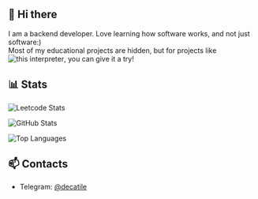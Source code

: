 ## 👋 Hi there

I am a backend developer. Love learning how software works, and not just software:)  
Most of my educational projects are hidden, but for projects like ![this interpreter](https://github.com/decatile/simple-lang-rs), you can give it a try!

## 📊 Stats

![Leetcode Stats](https://leetcard.jacoblin.cool/Catile)

![GitHub Stats](https://github-readme-stats.vercel.app/api?username=decatile)

![Top Languages](https://github-readme-stats.vercel.app/api/top-langs/?username=decatile&layout=compact)

## 📫 Contacts

- Telegram: [@decatile](https://t.me/decatile)

<!--
**decatile/decatile** is a ✨ _special_ ✨ repository because its `README.md` (this file) appears on your GitHub profile.

Here are some ideas to get you started:

- 🔭 I’m currently working on ...
- 🌱 I’m currently learning ...
- 👯 I’m looking to collaborate on ...
- 🤔 I’m looking for help with ...
- 💬 Ask me about ...
- 📫 How to reach me: ...
- 😄 Pronouns: ...
- ⚡ Fun fact: ...
-->
